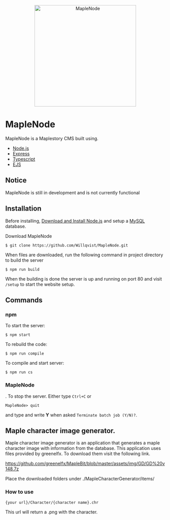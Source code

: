<p align="center">
    <img
      alt="MapleNode"
      src="https://i.imgur.com/kMAiROs.png"
      width="320"
    />
</p>


# MapleNode
MapleNode is a Maplestory CMS built using.
* [Node.js](https://nodejs.org/en/) 
* [Express](https://expressjs.com/)
* [Typescript](https://www.typescriptlang.org/)
* [EJS](https://ejs.co/)

## Notice
MapleNode is still in development and is not currently functional

## Installation
Before installing, [Download and Install Node.js](https://nodejs.org/en/download/) and setup a [MySQL](https://www.mysql.com/) database.

Download MapleNode 
```
$ git clone https://github.com/Willqvist/MapleNode.git
```
When files are downloaded, run the following command in project directory to build the server
```
$ npm run build
```
When the building is done the server is up and running on port 80 and visit `/setup` to start the website setup.

## Commands

### npm
To start the server:

```
$ npm start
```

To rebuild the code:
```
$ npm run compile
``` 

To compile and start server:
``` 
$ npm run cs
``` 

### MapleNode
. To stop the server. Either type `Ctrl+C` or
```$xslt
MapleNode> quit
```
and type and write **Y** when asked `Terminate batch job (Y/N)?`.

## Maple character image generator.
Maple character image generator is an application that generates a maple character image with information from the database. This application uses files provided by greenelfx. To download them visit the following link.

https://github.com/greenelfx/MapleBit/blob/master/assets/img/GD/GD%20v148.7z

Place the downloaded folders under ./MapleCharacterGenerator/items/


### How to use
```
{your url}/Character/{character name}.chr
```
This url will return a .png with the character.

[logo]: https://i.imgur.com/kMAiROs.png
